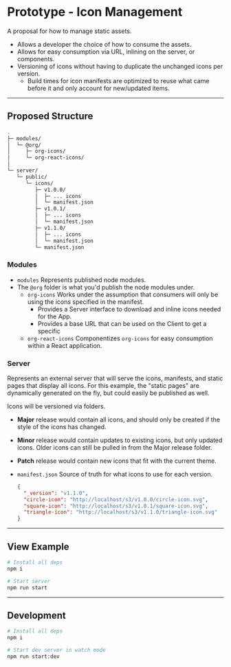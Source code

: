 # Prototype - Icon Management

A proposal for how to manage static assets.
- Allows a developer the choice of how to consume the assets.
- Allows for easy consumption via URL, inlining on the server, or components.
- Versioning of icons without having to duplicate the unchanged icons per version.
  - Build times for icon manifests are optimized to reuse what came before it
  and only account for new/updated items.

---

## Proposed Structure

```sh
.
├─ modules/
│  └─ @org/
│     ├─ org-icons/
│     └─ org-react-icons/
│
└─ server/
   └─ public/
      └─ icons/
         ├─ v1.0.0/
         │  ├─ ... icons
         │  └─ manifest.json
         ├─ v1.0.1/
         │  ├─ ... icons
         │  └─ manifest.json
         ├─ v1.1.0/
         │  ├─ ... icons
         │  └─ manifest.json
         └─ manifest.json

```

### Modules

- `modules` Represents published node modules.
- The `@org` folder is what you'd publish the node modules under.
  - `org-icons` Works under the assumption that consumers will only be using the
    icons specified in the manifest.
    - Provides a Server interface to download and inline icons needed for the App.
    - Provides a base URL that can be used on the Client to get a specific 
  - `org-react-icons` Componentizes `org-icons` for easy consumption within a
    React application.

### Server

Represents an external server that will serve the icons, manifests, and static
pages that display all icons. For this example, the "static pages" are
dynamically generated on the fly, but could easily be published as well.

Icons will be versioned via folders.
- **Major** release would contain all icons, and should only be created if the
  style of the icons has changed.
- **Minor** release would contain updates to existing icons, but only updated
  icons. Older icons can still be pulled in from the Major release folder.
- **Patch** release would contain new icons that fit with the current theme.

- `manifest.json` Source of truth for what icons to use for each version.
  ```json
  {
    "_version": "v1.1.0",
    "circle-icon": "http://localhost/s3/v1.0.0/circle-icon.svg",
    ‎‎"square-icon": "http://localhost/s3/v1.0.1/square-icon.svg",
    ‎‎"triangle-icon": "http://localhost/s3/v1.1.0/triangle-icon.svg"
  }
  ```

---

## View Example

```sh
# Install all deps
npm i

# Start server
npm run start
```

---

## Development

```sh
# Install all deps
npm i

# Start dev server in watch mode
npm run start:dev
```
